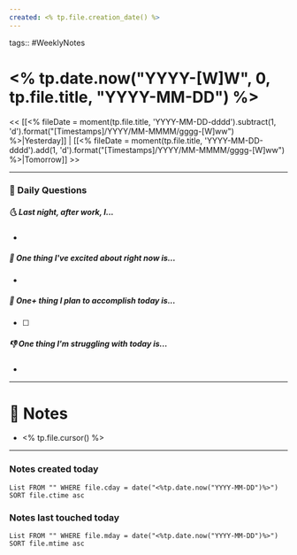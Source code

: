 ```yaml
---
created: <% tp.file.creation_date() %>
---
```

tags:: #WeeklyNotes

# <% tp.date.now("YYYY-[W]W", 0, tp.file.title, "YYYY-MM-DD") %>

<< [[<% fileDate = moment(tp.file.title, 'YYYY-MM-DD-dddd').subtract(1, 'd').format("[Timestamps]/YYYY/MM-MMMM/gggg-[W]ww") %>|Yesterday]] | [[<% fileDate = moment(tp.file.title, 'YYYY-MM-DD-dddd').add(1, 'd').format("[Timestamps]/YYYY/MM-MMMM/gggg-[W]ww") %>|Tomorrow]] >>

---
### 📅 Daily Questions
##### 🌜 Last night, after work, I...
- 

##### 🙌 One thing I've excited about right now is...
- 

##### 🚀 One+ thing I plan to accomplish today is...
- [ ] 

##### 👎 One thing I'm struggling with today is...
- 

---
# 📝 Notes
- <% tp.file.cursor() %>

---
### Notes created today
```dataview
List FROM "" WHERE file.cday = date("<%tp.date.now("YYYY-MM-DD")%>") SORT file.ctime asc
```

### Notes last touched today
```dataview
List FROM "" WHERE file.mday = date("<%tp.date.now("YYYY-MM-DD")%>") SORT file.mtime asc
```